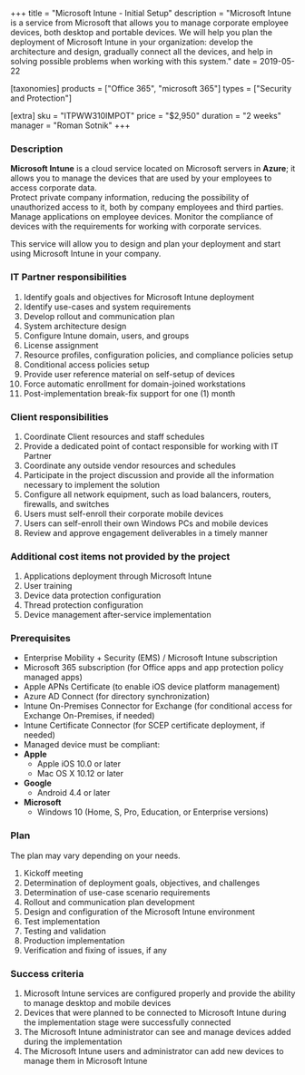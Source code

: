 +++
title = "Microsoft Intune - Initial Setup"
description = "Microsoft Intune is a service from Microsoft that allows you to manage corporate employee devices, both desktop and portable devices. We will help you plan the deployment of Microsoft Intune in your organization: develop the architecture and design, gradually connect all the devices, and help in solving possible problems when working with this system."
date = 2019-05-22

[taxonomies]
products = ["Office 365", "microsoft 365"]
types = ["Security and Protection"]

[extra]
sku = "ITPWW310IMPOT"
price = "$2,950"
duration = "2 weeks"
manager = "Roman Sotnik"
+++

### Description

**Microsoft Intune** is a cloud service located on Microsoft servers in
**Azure**; it allows you to manage the devices that are used by your
employees to access corporate data.\
Protect private company information, reducing the possibility of
unauthorized access to it, both by company employees and third parties.\
Manage applications on employee devices. Monitor the compliance of
devices with the requirements for working with corporate services.

This service will allow you to design and plan your deployment and start
using Microsoft Intune in your company.

### IT Partner responsibilities

1.  Identify goals and objectives for Microsoft Intune deployment
2.  Identify use-cases and system requirements
3.  Develop rollout and communication plan
4.  System architecture design
5.  Configure Intune domain, users, and groups
6.  License assignment
7.  Resource profiles, configuration policies, and compliance policies
    setup
8.  Conditional access policies setup
9.  Provide user reference material on self-setup of devices
10. Force automatic enrollment for domain-joined workstations
11. Post-implementation break-fix support for one (1) month

### Client responsibilities

1.  Coordinate Client resources and staff schedules
2.  Provide a dedicated point of contact responsible for working with IT
    Partner
3.  Coordinate any outside vendor resources and schedules
4.  Participate in the project discussion and provide all the
    information necessary to implement the solution
5.  Configure all network equipment, such as load balancers, routers,
    firewalls, and switches
6.  Users must self-enroll their corporate mobile devices
7.  Users can self-enroll their own Windows PCs and mobile devices
8.  Review and approve engagement deliverables in a timely manner

### Additional cost items not provided by the project

1.  Applications deployment through Microsoft Intune
2.  User training
3.  Device data protection configuration
4.  Thread protection configuration
5.  Device management after-service implementation

### Prerequisites

-   Enterprise Mobility + Security (EMS) / Microsoft Intune
    subscription
-   Microsoft 365 subscription (for Office apps and app protection policy
    managed apps)
-   Apple APNs Certificate (to enable iOS device platform
    management)
-   Azure AD Connect (for directory synchronization)
-   Intune On-Premises Connector for Exchange (for conditional access
    for Exchange On-Premises, if needed)
-   Intune Certificate Connector (for SCEP certificate
    deployment, if needed)
-   Managed device must be compliant:
-   **Apple**
    -   Apple iOS 10.0 or later
    -   Mac OS X 10.12 or later
-   **Google**
    -   Android 4.4 or later
-   **Microsoft**
    -   Windows 10 (Home, S, Pro, Education, or Enterprise versions)

### Plan

The plan may vary depending on your needs.

1.  Kickoff meeting
2.  Determination of deployment goals, objectives, and challenges
3.  Determination of use-case scenario requirements
4.  Rollout and communication plan development
5.  Design and configuration of the Microsoft Intune environment
6.  Test implementation
7.  Testing and validation
8.  Production implementation
9.  Verification and fixing of issues, if any

### Success criteria

1. Microsoft Intune services are configured properly and provide the
ability to manage desktop and mobile devices
2. Devices that were planned to be connected to Microsoft Intune during
the implementation stage were successfully connected
3. The Microsoft Intune administrator can see and manage devices added
during the implementation
4. The Microsoft Intune users and administrator can add new devices to
manage them in Microsoft Intune
